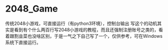 # 2048_Game
传统2048小游戏，可直接运行（有python3环境），控制台输出
写这个的动机其实是看到有个什么两百行写2048小游戏的教程，而且还强制注册账号之类的，看着跟割韭菜也没啥区别，于是一气之下自己写了一个，仅供参考，可在Windows系统下直接运行。
